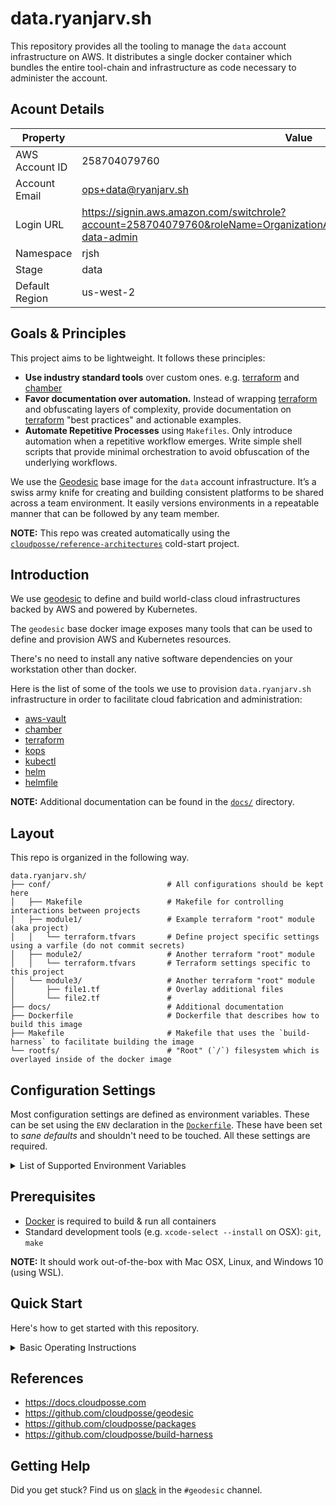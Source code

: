 # data.ryanjarv.sh

This repository provides all the tooling to manage the `data` account infrastructure on AWS. It distributes a single docker container which bundles the entire tool-chain and infrastructure as code necessary to administer the account.

## Acount Details

| Property       | Value                                                                                                                         |
| -------------- | ----------------------------------------------------------------------------------------------------------------------------- |
| AWS Account ID | 258704079760                                                                                                             |
| Account Email  | ops+data@ryanjarv.sh                                                                                                      |
| Login URL      | <https://signin.aws.amazon.com/switchrole?account=258704079760&roleName=OrganizationAccountAccessRole&displayName=rjsh-data-admin> |
| Namespace      | rjsh                                                                                                                  |
| Stage          | data                                                                                                                      |
| Default Region | us-west-2                                                                                                                 |

## Goals & Principles

This project aims to be lightweight. It follows these principles:

- **Use industry standard tools** over custom ones. e.g. [terraform](https://github.com/hashicorp/terraform) and [chamber](https://github.com/segmentio/chamber)
- **Favor documentation over automation.** Instead of wrapping [terraform](https://github.com/hashicorp/terraform) and obfuscating layers of complexity, provide documentation on [terraform](https://github.com/hashicorp/terraform) "best practices" and actionable examples.
- **Automate Repetitive Processes** using `Makefiles`. Only introduce automation when a repetitive workflow emerges. Write simple shell scripts that provide minimal orchestration to avoid obfuscation of the underlying workflows.

We use the [Geodesic](https://github.com/cloudposse/geodesic) base image for the `data` account infrastructure. It’s a swiss army knife for creating and building consistent platforms to be shared across a team environment. It easily versions environments in a repeatable manner that can be followed by any team member.

**NOTE:** This repo was created automatically using the [`cloudposse/reference-architectures`](https://github.com/cloudposse/reference-architectures) cold-start project.

## Introduction

We use [geodesic](https://github.com/cloudposse/geodesic) to define and build world-class cloud infrastructures backed by AWS and powered by Kubernetes.

The `geodesic` base docker image exposes many tools that can be used to define and provision AWS and Kubernetes resources.

There's no need to install any native software dependencies on your workstation other than docker.

Here is the list of some of the tools we use to provision `data.ryanjarv.sh` infrastructure in order to facilitate cloud fabrication and administration:

- [aws-vault](https://github.com/99designs/aws-vault)
- [chamber](https://github.com/segmentio/chamber)
- [terraform](https://www.terraform.io/)
- [kops](https://github.com/kubernetes/kops)
- [kubectl](https://kubernetes.io/docs/reference/kubectl/overview/)
- [helm](https://helm.sh/)
- [helmfile](https://github.com/roboll/helmfile)

**NOTE:** Additional documentation can be found in the [`docs/`](docs/) directory.

## Layout

This repo is organized in the following way.

```text
data.ryanjarv.sh/
├── conf/                          # All configurations should be kept here
│   ├── Makefile                   # Makefile for controlling interactions between projects
│   ├── module1/                   # Example terraform "root" module (aka project)
│   │   └── terraform.tfvars       # Define project specific settings using a varfile (do not commit secrets)
│   ├── module2/                   # Another terraform "root" module
│   │   └── terraform.tfvars       # Terraform settings specific to this project
│   └── module3/                   # Another terraform "root" module
│       ├── file1.tf               # Overlay additional files
│       └── file2.tf               #
├── docs/                          # Additional documentation
├── Dockerfile                     # Dockerfile that describes how to build this image
├── Makefile                       # Makefile that uses the `build-harness` to facilitate building the image
└── rootfs/                        # "Root" (`/`) filesystem which is overlayed inside of the docker image
```

## Configuration Settings

Most configuration settings are defined as environment variables. These can be set using the `ENV` declaration in the [`Dockerfile`](Dockerfile). These have been set to _sane defaults_ and shouldn't need to be touched. All these settings are required.

<details>
<summary>List of Supported Environment Variables</summary>

| Environment Variable  | Description of the setting                                                    |
| --------------------- | ----------------------------------------------------------------------------- |
| DOCKER_IMAGE          | _This_ docker image name (and repository). This is for the bootstrap script.  |
| DOCKER_TAG            | The default image tag to use by the bootstrap script.                         |
| NAMESPACE             | Resource namespace used as a prefix for all AWS resources.                    |
| STAGE                 | Operating stage of this account (e.g. prod, corp, audit, root).               |
| BANNER                | Banner text to display when launching an interactive shell.                   |
| MOTD_URL              | URL to a "Message of the Day" to display when launching an interactive shell. |
| AWS_REGION            | Current operating region for this account.                                    |
| AWS_DEFAULT_REGION    | Default operating region for this account.                                    |
| AWS_ACCOUNT_ID        | AWS Account ID (used by `aws-config-setup`).                                  |
| AWS_ROOT_ACCOUNT_ID   | AWS "Root" (parent) Account ID (used by `aws-config-setup`).                  |
| ORG_NETWORK_CIDR      | Organizations Network CIDR .                                                  |
| ACCOUNT_NETWORK_CIDR  | _This_ account's network CIDR.                                                |
| TF_BUCKET             | Terraform state bucket.                                                       |
| TF_BUCKET_REGION      | Region where the Terraform state bucket was created.                          |
| TF_DYNAMODB_TABLE     | DynamoDB table that will be used by Terraform for state locking.              |
| AWS_DEFAULT_PROFILE   | AWS Profile that will be used by `aws-vault` to assume roles.                 |
| CHAMBER_KMS_KEY_ALIAS | Default KMS key that will be used to encrypt secrets for chamber.             |

**NOTE:** You can use [`tfenv`](https://github.com/cloudposse/tfenv) to easily pass environment variables to terraform.

</details>

## Prerequisites

- [Docker](https://docs.docker.com/install/) is required to build & run all containers
- Standard development tools (e.g. `xcode-select --install` on OSX): `git`, `make`

**NOTE:** It should work out-of-the-box with Mac OSX, Linux, and Windows 10 (using WSL).

## Quick Start

Here's how to get started with this repository.

<details>
<summary>Basic Operating Instructions</summary>

### Initialize the Project

First, let's initialize the [`build-harness`](https://github.com/cloudposse/build-harness). You only need to do this once per `git clone` of this repository.

```bash
# Initialize the project's build-harness
make init
```

### Build Docker Image

Build the docker image we'll use for local development, to provision infrastructure or to administer AWS.

```bash
make docker/build
```

### Install the Wrapper Shell

Install the helper script which makes it easier to start the docker container. You only really need to do this once.

```bash
make install
```

### Run the Shell

Anytime you want to interact with tools like terraform, chamber, etc we recommend you do so from within the shell.

```bash
/usr/local/bin/data.ryanjarv.sh
```

**NOTE (a):** You can just run `data.ryanjarv.sh`, if your `PATH` contains `/usr/local/bin`
**NOTE (b):** Your `HOME` directory is mounted to `/localhost` inside of the container. This makes it easier to do local development or use your IDE of choice.

### Setup AWS IAM Account

_([inside the shell](#run-the-shell))_

Configure your AWS profile in `~/.aws/config` by running `aws-config-setup` inside of the shell. This will also prompt you to setup [`aws-vault`](https://github.com/99designs/aws-vault).

**NOTE:** You only need to do this once per AWS account.

```bash
aws-config-setup
```

### Login to AWS

_([inside the shell](#run-the-shell))_

Run this command anytime you start a new shell and need to operate on AWS:

```bash
assume-role
```

## Using Terraform

_([inside the shell](#run-the-shell))_

**NOTE:** Before provisioning AWS resources with Terraform, you need to create a `tfstate-backend` first. This is an S3 bucket that is used to store the Terraform state and a DynamoDB table for state locking.

You need to do it only once per account during the cold-start.

```bash
make -C /conf/tfstate-backend init
```

After `tfstate-backend` has been provisioned, you can just run `init-terraform` from any project folder to reattach the remote state.

For more info, see [Using Geodesic with Terraform](https://docs.cloudposse.com/geodesic/module/with-terraform/)

</details>

## References

- https://docs.cloudposse.com
- https://github.com/cloudposse/geodesic
- https://github.com/cloudposse/packages
- https://github.com/cloudposse/build-harness

## Getting Help

Did you get stuck? Find us on [slack](https://slack.cloudposse.com) in the `#geodesic` channel.
